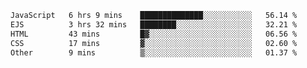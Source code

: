 <!--START_SECTION:waka-->

```txt
JavaScript   6 hrs 9 mins    ██████████████░░░░░░░░░░░   56.14 %
EJS          3 hrs 32 mins   ████████░░░░░░░░░░░░░░░░░   32.21 %
HTML         43 mins         █▓░░░░░░░░░░░░░░░░░░░░░░░   06.56 %
CSS          17 mins         ▓░░░░░░░░░░░░░░░░░░░░░░░░   02.60 %
Other        9 mins          ▒░░░░░░░░░░░░░░░░░░░░░░░░   01.37 %
```

<!--END_SECTION:waka-->
